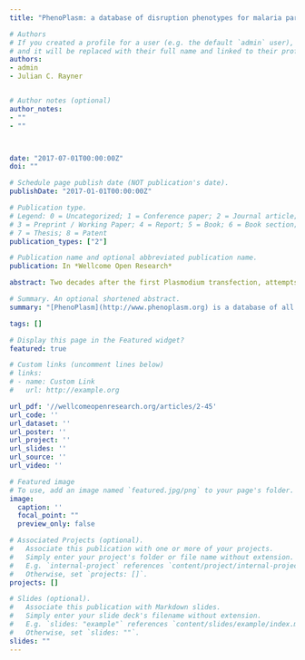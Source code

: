 ```yaml
---
title: "PhenoPlasm: a database of disruption phenotypes for malaria parasite genes"

# Authors
# If you created a profile for a user (e.g. the default `admin` user), write the username (folder name) here 
# and it will be replaced with their full name and linked to their profile.
authors:
- admin
- Julian C. Rayner


# Author notes (optional)
author_notes:
- ""
- ""



date: "2017-07-01T00:00:00Z"
doi: ""

# Schedule page publish date (NOT publication's date).
publishDate: "2017-01-01T00:00:00Z"

# Publication type.
# Legend: 0 = Uncategorized; 1 = Conference paper; 2 = Journal article;
# 3 = Preprint / Working Paper; 4 = Report; 5 = Book; 6 = Book section;
# 7 = Thesis; 8 = Patent
publication_types: ["2"]

# Publication name and optional abbreviated publication name.
publication: In *Wellcome Open Research*

abstract: Two decades after the first Plasmodium transfection, attempts have been made to disrupt more than 3,151 genes in malaria parasites, across five Plasmodium species. While results from rodent malaria transfections have been curated and systematised, empowering large-scale analysis, phenotypic data from human malaria parasite transfections currently exists as individual reports scattered across a the literature. To facilitate systematic analysis of published experimental genetic data across Plasmodium species, we have built PhenoPlasm (http://www.phenoplasm.org), a database of phenotypes generated by transfection experiments in all Plasmodium parasites. The site provides a simple interface linking citation-backed Plasmodium reverse-genetic phenotypes to gene IDs. The database has been populated with phenotypic data on 367 P. falciparum genes, curated from 176 individual publications, as well as existing data on rodent Plasmodium species from RMgmDB and PlasmoGEM. This is the first time that all available data on P. falciparum transfection experiments has been brought together in a single place. These data are presented using ortholog mapping to allow a researcher interested in a gene in one species to see results across other Plasmodium species. The collaborative nature of the database enables any researcher to add new phenotypes as they are discovered. As an example of database utility, we use the currently available datasets to identify RAP (RNA-binding domain abundant in Apicomplexa)-domain containing proteins as crucial to parasite survival.

# Summary. An optional shortened abstract.
summary: "[PhenoPlasm](http://www.phenoplasm.org) is a database of all disruption phenotypes in malaria parasites. I conceived of, designed, created and continue to curate the database."

tags: []

# Display this page in the Featured widget?
featured: true

# Custom links (uncomment lines below)
# links:
# - name: Custom Link
#   url: http://example.org

url_pdf: '//wellcomeopenresearch.org/articles/2-45'
url_code: ''
url_dataset: ''
url_poster: ''
url_project: ''
url_slides: ''
url_source: ''
url_video: ''

# Featured image
# To use, add an image named `featured.jpg/png` to your page's folder. 
image:
  caption: ''
  focal_point: ""
  preview_only: false

# Associated Projects (optional).
#   Associate this publication with one or more of your projects.
#   Simply enter your project's folder or file name without extension.
#   E.g. `internal-project` references `content/project/internal-project/index.md`.
#   Otherwise, set `projects: []`.
projects: []

# Slides (optional).
#   Associate this publication with Markdown slides.
#   Simply enter your slide deck's filename without extension.
#   E.g. `slides: "example"` references `content/slides/example/index.md`.
#   Otherwise, set `slides: ""`.
slides: ""
---
```


